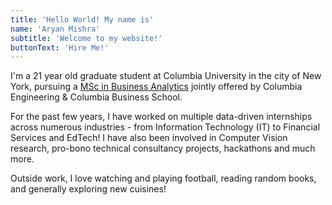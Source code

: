 ```yaml
---
title: 'Hello World! My name is'
name: 'Aryan Mishra'
subtitle: 'Welcome to my website!'
buttonText: 'Hire Me!'
---
```


I'm a 21 year old graduate student at Columbia University in the city of New York, pursuing a [MSc in Business Analytics](https://msba.engineering.columbia.edu/) jointly offered by Columbia Engineering & Columbia Business School.

For the past few years, I have worked on multiple data-driven internships across numerous industries - from Information Technology (IT) to Financial Services and EdTech! I have also been involved in Computer Vision research, pro-bono technical consultancy projects, hackathons and much more.

Outside work, I love watching and playing football, reading random books, and generally exploring new cuisines!
